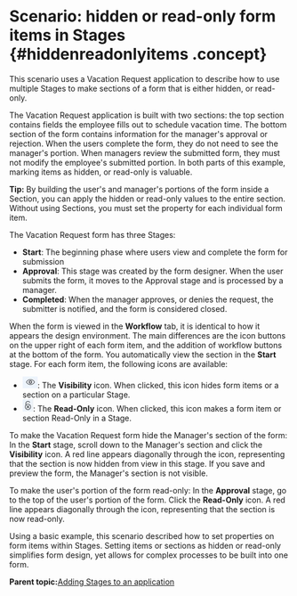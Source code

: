 # Scenario: hidden or read-only form items in Stages {#hiddenreadonlyitems .concept}

This scenario uses a Vacation Request application to describe how to use multiple Stages to make sections of a form that is either hidden, or read-only.

The Vacation Request application is built with two sections: the top section contains fields the employee fills out to schedule vacation time. The bottom section of the form contains information for the manager's approval or rejection. When the users complete the form, they do not need to see the manager's portion. When managers review the submitted form, they must not modify the employee's submitted portion. In both parts of this example, marking items as hidden, or read-only is valuable.

**Tip:** By building the user's and manager's portions of the form inside a Section, you can apply the hidden or read-only values to the entire section. Without using Sections, you must set the property for each individual form item.

The Vacation Request form has three Stages:

-   **Start**: The beginning phase where users view and complete the form for submission
-   **Approval**: This stage was created by the form designer. When the user submits the form, it moves to the Approval stage and is processed by a manager.
-   **Completed**: When the manager approves, or denies the request, the submitter is notified, and the form is considered closed.

When the form is viewed in the **Workflow** tab, it is identical to how it appears the design environment. The main differences are the icon buttons on the upper right of each form item, and the addition of workflow buttons at the bottom of the form. You automatically view the section in the **Start** stage. For each form item, the following icons are available:

-   ![The Visibility icon is a small square with lines across it, representing text.](graphics/visible%20icon.jpg): The **Visibility** icon. When clicked, this icon hides form items or a section on a particular Stage.
-   ![The Read-Only icon is a small square with a picture of a pencil.](graphics/read-only%20icon.jpg): The **Read-Only** icon. When clicked, this icon makes a form item or section Read-Only in a Stage.

To make the Vacation Request form hide the Manager's section of the form: In the **Start** stage, scroll down to the Manager's section and click the **Visibility** icon. A red line appears diagonally through the icon, representing that the section is now hidden from view in this stage. If you save and preview the form, the Manager's section is not visible.

To make the user's portion of the form read-only: In the **Approval** stage, go to the top of the user's portion of the form. Click the **Read-Only** icon. A red line appears diagonally through the icon, representing that the section is now read-only.

Using a basic example, this scenario described how to set properties on form items within Stages. Setting items or sections as hidden or read-only simplifies form design, yet allows for complex processes to be built into one form.

**Parent topic:**[Adding Stages to an application](sub_adding_stages_toc.md)

